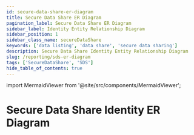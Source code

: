 ```yaml
---
id: secure-data-share-er-diagram
title: Secure Data Share ER Diagram
pagination_label: Secure Data Share ER Diagram
sidebar_label: Identity Entity Relationship Diagram
sidebar_position: 1
sidebar_class_name: secureDataShare
keywords: ['data listing', 'data share', 'secure data sharing']
description: Secure Data Share Identity Entity Relationship Diagram
slug: /reporting/sds-er-diagram
tags: ['SecureDataShare', 'SDS']
hide_table_of_contents: true
---
```


import MermaidViewer from '@site/src/components/MermaidViewer';

# Secure Data Share Identity ER Diagram

<MermaidViewer diagram='erDiagram
    IDENTITY_ACCOUNTS {
        text TENANT_ID "Unique Id for an Organization tenant"
        text ID PK "unique ID of the identity this account is correlated to"
        text DISPLAY_NAME "Human-readable display name of the object"
        timestamp_ntz CREATED_DATE "date when the Identity was created"
        timestamp_ntz UPDATED_DATE "date when the identity was modified"
        text ACCOUNT_ID PK "unique ID of the account"
        text NATIVE_IDENTITY "unique ID of the account generated by the source system"
        text ACCOUNT_DISPLAY_NAME "Human-readable display name of the Account"
        text SOURCE_ID "unique ID of the source this account belongs to"
        text SOURCE_DISPLAY_NAME "display name of the source this account belongs to"
        text SOURCE_TYPE "Type of the Source Ex: Azure Active Directory, Okta etc."
        timestamp_ltz SYNC_DATE "When the row is last synced"
    }
    IDENTITY_ENTITLEMENTS {
        text TENANT_ID "Unique Id for an Organization tenant"
        text ID PK "Unique Id for the identity"
        text DISPLAY_NAME "Human-readable display name of the object"
        timestamp_ntz CREATED_DATE "date when the Identity was created"
        timestamp_ntz UPDATED_DATE "date when the identity was modified"
        text ENTITLEMENT_ID PK "unique ID of the entitlement"
        text SOURCE_DISPLAY_NAME "display name of the source this entitlement belongs to"
        text ENTITLEMENT_ATTRIBUTE "entitlement attribute name"
        text ENTITLEMENT_VALUE "value of the entitlement"
        timestamp_ltz SYNC_DATE "When the row is last synced"
    }
    IDENTITY {
        text TENANT_ID "Unique Id for an Organization tenant"
        text ID PK "Unique Id for the identity"
        text NAME "Name of the Object"
        timestamp_ntz CREATED_DATE "date when the identity was created"
        timestamp_ntz UPDATED_DATE "date when the identity was modified"
        timestamp_ntz DELETED_DATE "date when the identity was deleted"
        text DISPLAY_NAME "Human-readable display name of the object"
        text JOB_TITLE "Job Title assigned to the Identity"
        text LOCATION "Location of the Identity"
        text LOCATION_CODE "Location code of the Identity"
        text DEPARTMENT "Department of the identity"
        text EMAIL "The email address of the identity"
        text MANAGER "manager of the identity"
        text LIFECYCLE_STATE "name of the lifecycle state Ex: Active, leaver, dormant etc."
        timestamp_ntz SYNC_DATE "When the row is last synced"
    }
    IDENTITY_ROLES {
        text TENANT_ID "Unique Id for an Organization tenant"
        text ID PK "Unique Id for the identity"
        text DISPLAY_NAME "Human-readable display name of the object"
        timestamp_ntz CREATED_DATE "date when the Identity was created"
        timestamp_ntz UPDATED_DATE "date when the identity was modified"
        text ROLE_ID PK "Unique Id for the Role"
        text ROLE_NAME "Name of the Role Object"
        text ROLE_DISPLAY_NAME "Human-readable display name of the role"
        timestamp_ntz SYNC_DATE "When the row is last synced"
    }
    IDENTITY_ACCESS_PROFILES {
        text TENANT_ID "Unique Id for an Organization tenant"
        text ID PK "Unique Id for the identity"
        text DISPLAY_NAME "Human-readable display name of the object"
        timestamp_ntz CREATED_DATE "date when the Identity was created"
        timestamp_ntz UPDATED_DATE "date when the identity was modified"
        text ACCESS_PROFILE_ID PK "Unique Id for the Access Profile"
        text ACCESS_PROFILE_NAME "Name of the Access Profile Object"
        text ACCESS_PROFILE_DISPLAY_NAME "Human-readable display name of the Access Profile"
        timestamp_ntz SYNC_DATE "When the row is last synced"
    }
    IDENTITY_APPS {
        text TENANT_ID "Unique Id for an Organization tenant"
        text ID PK "Unique Id for the identity"
        text DISPLAY_NAME "Human-readable display name of the object"
        timestamp_ntz CREATED_DATE "date when the Identity was created"
        timestamp_ntz UPDATED_DATE "date when the identity was modified"
        text APP_ID PK "Unique Id for the APP"
        text APP_DISPLAY_NAME "Human-readable display name of the APP"
        timestamp_ntz SYNC_DATE "When the row is last synced"
    }
    ACCESS_PROFILE {
        text TENANT_ID "Unique Id for an Organization tenant"
        text ID "Unique Id for the Access Profile"
        text NAME "Name of the object in ISC"
        text DISPLAY_NAME "Human-readable display name of the object"
        text DESCRIPTION "Description of the object"
        timestamp_ntz CREATED_DATE "date when the object was created"
        timestamp_ntz UPDATED_DATE "date when the object was modified"
        timestamp_ntz DELETED_DATE "date when the object was deleted"
        text SOURCE_ID "Unique Id of the source or application"
        boolean IS_ASSIGNABLE "To check if the object can be assigned to an Identity"
        array ENTITLEMENTS "List of entitlements associated with the Access Profile"
        text OWNER_IDENTITY_ID "Identity that owns the object"
        timestamp_ltz SYNC_DATE "When the row is last synced"
    }
    ACCESS_REQUEST {
        text TENANT_ID "Unique Id for an Organization tenant"
        text ID "Unique Id for the Access Profile"
        text NAME "Name of the object in ISC"
        timestamp_ntz CREATED_DATE "date when the object was created"
        timestamp_ntz UPDATED_DATE "date when the object was modified"
        timestamp_ntz DELETED_DATE "date when the object was deleted"
        text TARGET_ID "Identity ID whose access is getting updated"
        text REQUESTER_ID "Identity ID who raised this access request"
        timestamp_ntz END_DATE "date when the access request was completed"
        text EXECUTION_STATUS "Execution status at ISC Ex: Completed, Terminated etc."
        text COMPLETION_STATUS "Completion status Ex: Success, Failure etc."
        text PRIORITY "one of low, Normal and high"
        text TYPE " type of access item or Identity items requested"
        timestamp_ltz SYNC_DATE "When the row is last synced"
    }
    CERTIFICATION {
        text TENANT_ID "Unique Id for an Organization tenant"
        text ID "Unique Id for the Certification"
        text NAME "Name of the object in ISC"
        timestamp_ntz CREATED_DATE "date when the object was created"
        timestamp_ntz DELETED_DATE "date when the object was deleted"
        text SOURCE_ID "Unique Id of the source or application"
        text SIGNER_ID "Signer  assigned to the certification"
        text MANAGER_ID "Manager - reviewing the certification"
        text CAMPAIGN_ID "Campaign the certification is Spawned from"
        text ORIGINAL_CERTIFICATION_ID "original certification before reassignment"
        boolean COMPLETE "Status of the certification"
        text PHASE "Current Phase like Active, Staged ,end etc."
        boolean IS_BULK_REASSIGNMENT "Whether the certification is part of a bulk reassignment"
        timestamp_ntz DUE_DATE "when the certification needs to be reviewed"
        timestamp_ntz SIGNED_DATE "when the certification was actually signed"
        timestamp_ntz FINISHED_DATE "when the certification was actually finished"
        timestamp_ntz EXPIRATION_DATE "When the certification will expire"
        timestamp_ltz SYNC_DATE "When the row is last synced"
    }
    ENTITLEMENT {
        text TENANT_ID "Unique Id for an Organization tenant"
        text ID "Unique Id for the Entitlement"
        text DISPLAY_NAME "Human-readable display name of the object"
        text DESCRIPTION "Description of the object"
        timestamp_ntz DELETED_DATE "date when the enitlement was deleted from the source"
        text SOURCE_ID "Unique Id of the source or application"
        text ATTRIBUTE "Attribute name that defines the entitlement"
        text VALUE "Value of the attribute"
        text TYPE "Group, customRole, PermissionSet etc."
        text IS_REQUESTABLE "To check if the object can be requested by other access items"
        text OWNER_IDENTITY_ID "Identity that owns the object"
        timestamp_ltz SYNC_DATE "When the row is last synced"
    }
    ROLE {
        text TENANT_ID "Unique Id for an Organization tenant"
        text ID "Unique Id for the Role"
        text NAME "Name of the object in ISC"
        timestamp_ntz CREATED_DATE "date when the object was created"
        timestamp_ntz UPDATED_DATE "date when the object was modified"
        timestamp_ntz DELETED_DATE "date when the object was deleted"
        text DISPLAY_NAME "Human-readable display name of the object"
        text DESCRIPTION "Description of the object"
        boolean IS_ASSIGNABLE "To check if the object can be assigned to an Identity"
        array INHERITING_ROLES "List of Inheriting roles"
        array ACCESS_PROFILES "List of Access Profiles associated with the Role"
        array ENTITLEMENTS "List of entitlements associated with the Role"
        text OWNER_IDENTITY_ID "Identity that owns the object"
        timestamp_ltz SYNC_DATE "When the row is last synced"
    }
    CERTIFICATION_ITEM {
        text TENANT_ID "Unique Id for an Organization tenant"
        text ID "Unique Id for the certification item"
        timestamp_ntz CREATED_DATE "date when the object was created"
        timestamp_ntz UPDATED_DATE "date when the object was modified"
        timestamp_ntz DELETED_DATE "date when the object was deleted"
        text IDENTITY_ID "Identity to which the access is reviewed for"
        text REVIEWER_ID "Identity who is reviewing the access"
        text ENTITLEMENT_ID "Entitlement that is being reviewed"
        text ROLE_ID "Role that is being reviewed"
        text CERTIFICATION_ID "certification from where the item spawned"
        text ACCOUNT_ID "Account corresponding to the Identity"
        text SOURCE_ID "source or application related to account/entitlement"
        text REVIEWED_ID "Who actually reviewed the access item"
        text REVIEWED_TYPE "What type of access item was reviewed Ex: Account, Role, Entitlement etc."
        text TYPE "Type of certification item Ex: Bundle, Exception, Account Etc."
        text SUB_TYPE "Assocaited Sub_type for each of the type"
        timestamp_ntz COMPLETED_DATE "time the access item certification was completed"
        timestamp_ntz DECISION_DATE "time the decision was submitted on ISC"
        number APPROVED "Whether the item was approved(1) or rejected(0)"
        text STATUS "Status of the certification item"
        text DECISION "Decision taken by reviewer on the access item Ex: Approved, Mitigated, remediated etc."
        boolean BULK "decision made was part of bulk selection"
        boolean REMEDIATED "True when the decision was remediated"
        boolean PRIVILEGED "if any of the access items are privileged"
        text REMEDIATION_ACTION "Assocaited action on remediation"
        timestamp_ntz MITIGATION_EXPIRATION "Time when the decision to mitigate was set to expire"
        text NATIVE_IDENTITY "Identity from the source"
        text INSTANCE "instance"
        boolean ACCOUNT_ONLY "if only account is reviewed without any access items"
        boolean NEW_ACCESS "if the access item is new"
        text POLICY_NAME "Policy if any"
        text CONSTRAINT_NAME "Constraint if any"
        timestamp_ltz SYNC_DATE "When the row is last synced"
    }
    IDENTITY_REQUEST_ITEM {
        text TENANT_ID "Unique Id for an Organization tenant"
        text IDENTITY_REQUEST_ITEM_ID "Unique Id for the identity request item"
        text IDENTITY_REQUEST_ITEM_DISPLAY_NAME "Human-readable display name of the object"
        text IDENTITY_REQUEST_ITEM_NAME "Name of the access item or account"
        text IDENTITY_REQUEST_ITEM_VALUE "Value of corresponding access item or account"
        text OPERATION "What type of operation was performed on the Identity or account"
        number APPROVED "Whether the item was approved(1) or rejected(0)"
        number REJECTED "Whether the item was approved(1) or rejected(0)"
        text PROVISIONING_STATE "Provisioning state Ex: Committed, Pending etc."
        text EXPANSION_CAUSE "Role or ProvisioningPolicy that gets added"
        number RETRIES "Number of retries"
        timestamp_ntz IDENTITY_REQUEST_ITEM_START_DATE "date request has started"
        timestamp_ntz IDENTITY_REQUEST_ITEM_END_DATE "date request has ended"
        timestamp_ntz IDENTITY_REQUEST_ITEM_CREATED_DATE "Initial date when the item is created"
        text APPROVER_ID "Identity ID who approved the item"
        text INSTANCE "specific instance where the account exists"
        text NATIVE_IDENTITY "Identity from the source"
        text ACCESS_REQUEST_ID "unique identifier of the access request"
        text SOURCE_ID "Unique Id of the source or application"
        text ENTITLEMENT_ID "Unique Id for the Entitlement"
        text ROLE_ID "Unique Id for the Role"
        text PROVISIONING_ENGINE "Source or connector used to provision"
        timestamp_ltz SYNC_DATE "When the row is last synced"
    }
    SOURCE {
        text TENANT_ID "Unique Id for an Organization tenant"
        text ID "Unique Id for the Source or application"
        text NAME "Name of the Source or application"
        timestamp_ntz DELETED_DATE "date when the object was deleted"
        text DISPLAY_NAME "Human-readable display name of the object"
        text TYPE "Type of the Source or Application"
        text CONNECTOR "Connector from where the source is created"
        timestamp_ltz SYNC_DATE "When the row is last synced"
    }
    IDENTITY ||--|{ IDENTITY_ACCOUNTS: "has and owns"
    IDENTITY ||--o{ IDENTITY_ENTITLEMENTS: "associated to and owns"
    IDENTITY ||--o{ IDENTITY_ROLES: "associated to and owns"
    IDENTITY ||--o{ IDENTITY_ACCESS_PROFILES: "associated to and owns"
    IDENTITY ||--o{ IDENTITY_APPS: "assocaited with"
    ACCESS_PROFILE ||--o{ IDENTITY_ACCESS_PROFILES: "associated to"
    ACCESS_PROFILE }o--|| IDENTITY: "Owned by"
    ENTITLEMENT ||--o{ ACCESS_PROFILE: "assocaited with"
    ENTITLEMENT ||--o{ IDENTITY_ENTITLEMENTS: "associated to"
    ENTITLEMENT }o--|| IDENTITY: "Owned by"
    ENTITLEMENT ||--o{ ROLE: "assocaited with"
    ROLE ||--o{ IDENTITY_ROLES: "associated to"
    ROLE }o--|| IDENTITY: "Owned by"
    ACCESS_REQUEST ||--|| IDENTITY: "contains - requested by and for"
    CERTIFICATION ||--|{ IDENTITY: "contains"
    CERTIFICATION_ITEM ||--|| IDENTITY: "contains"
    CERTIFICATION_ITEM ||--o| ROLE: "contains"
    CERTIFICATION_ITEM ||--o| ENTITLEMENT: "contains"
    CERTIFICATION ||--|{ CERTIFICATION_ITEM: "contains"
    IDENTITY_REQUEST_ITEM ||--|| IDENTITY: "contains - requested for, reviewed or approved by"
    IDENTITY_REQUEST_ITEM ||--o| ROLE: "contains - add or remove"
    IDENTITY_REQUEST_ITEM ||--o| ENTITLEMENT: "contains - add or remove"
    ACCESS_REQUEST ||--|{ IDENTITY_REQUEST_ITEM: "contains"
    SOURCE ||--|{ IDENTITY_ACCOUNTS: "contains"
    SOURCE ||--|{ ENTITLEMENT: "contains"
    '></MermaidViewer>
